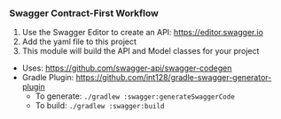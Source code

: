 ### Swagger Contract-First Workflow

1. Use the Swagger Editor to create an API: https://editor.swagger.io
2. Add the yaml file to this project
3. This module will build the API and Model classes for your project

* Uses: https://github.com/swagger-api/swagger-codegen
* Gradle Plugin: https://github.com/int128/gradle-swagger-generator-plugin
    * To generate: `./gradlew :swagger:generateSwaggerCode`
    * To build: `./gradlew :swagger:build`